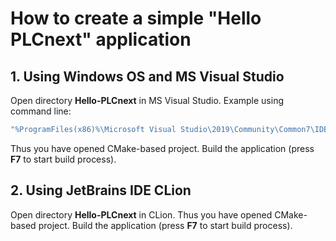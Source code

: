 # How to create a simple "Hello PLCnext" application #

## 1. Using Windows OS and MS Visual Studio ##

Open directory **Hello-PLCnext** in MS Visual Studio. Example using command line:

```sh
"%ProgramFiles(x86)%\Microsoft Visual Studio\2019\Community\Common7\IDE\devenv.exe" ./Hello-PLCnext
```

Thus you have opened CMake-based project. Build the application (press **F7** to start build process).

## 2. Using JetBrains IDE CLion ##

Open directory **Hello-PLCnext** in CLion. Thus you have opened CMake-based project. Build the application (press **F7** to start build process).

